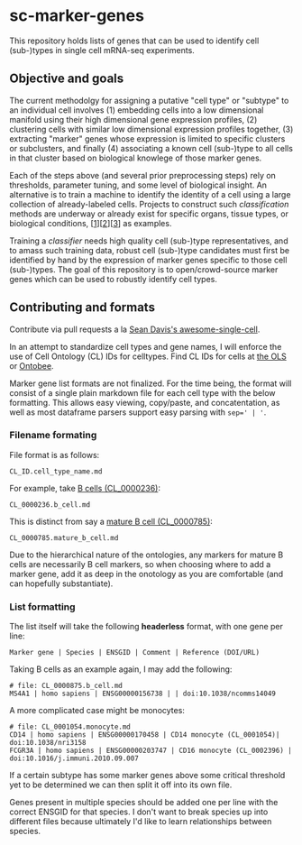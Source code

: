 # sc-marker-genes
This repository holds lists of genes that can be used to identify cell 
(sub-)types in single cell mRNA-seq experiments.

## Objective and goals
The current methodolgy for assigning a putative "cell type" or "subtype" 
to an individual cell involves (1) embedding cells into a low dimensional 
manifold using their high dimensional gene expression profiles, (2) 
clustering cells with similar low dimensional expression profiles together,
(3) extracting "marker" genes whose expression is limited to specific 
clusters or subclusters, and finally (4) associating a known cell 
(sub-)type to all cells in that cluster based on biological knowlege of 
those marker genes.

Each of the steps above (and several prior preprocessing steps) rely on 
thresholds, parameter tuning, and some level of biological insight. An 
alternative is to train a machine to identify the identity of a cell using
a large collection of already-labeled cells. Projects to construct such 
*classification* methods are underway or already exist for specific organs,
tissue types, or biological conditions, [[1]][[2]][[3]] as examples.

Training a *classifier* needs high quality cell (sub-)type representatives, 
and to amass such training data, robust cell (sub-)type candidates must first 
be identified by hand by the expression of marker genes specific to those cell 
(sub-)types.  The goal of this repository is to open/crowd-source marker genes 
which can be used to robustly identify cell types.

## Contributing and formats
Contribute via pull requests a la [Sean Davis's 
awesome-single-cell](https://github.com/seandavi/awesome-single-cell).

In an attempt to standardize cell types and gene names, I will enforce the use
of Cell Ontology (CL) IDs for celltypes. Find CL IDs for cells at 
[the OLS][ols] or [Ontobee][ontobee].

Marker gene list formats are not finalized.  For the time being, the format
will consist of a single plain markdown file for each cell type with the below
formatting.  This allows easy viewing, copy/paste, and concatentation, as well 
as most dataframe parsers support easy parsing with `sep=' | '`. 

### Filename formating
File format is as follows:

    CL_ID.cell_type_name.md
    
For example, take [B cells (CL_0000236)][b-cell]:

    CL_0000236.b_cell.md
    
This is distinct from say a [mature B cell (CL_0000785)][mature-b-cell]:

    CL_0000785.mature_b_cell.md
    
Due to the hierarchical nature of the ontologies, any markers for mature B cells
are necessarily B cell markers, so when choosing where to add a marker gene, add
it as deep in the onotology as you are comfortable (and can hopefully substantiate).

### List formatting
The list itself will take the following **headerless** format, with one gene per 
line:

    Marker gene | Species | ENSGID | Comment | Reference (DOI/URL)

Taking B cells as an example again, I may add the following:

    # file: CL_0000875.b_cell.md
    MS4A1 | homo sapiens | ENSG00000156738 | | doi:10.1038/ncomms14049
    
A more complicated case might be monocytes:

    # file: CL_0001054.monocyte.md
    CD14 | homo sapiens | ENSG00000170458 | CD14 monocyte (CL_0001054)| doi:10.1038/nri3158
    FCGR3A | homo sapiens | ENSG00000203747 | CD16 monocyte (CL_0002396) | doi:10.1016/j.immuni.2010.09.007
    
If a certain subtype has some marker genes above some critical threshold yet 
to be determined we can then split it off into its own file.
    
Genes present in multiple species should be added one per line with the correct
ENSGID for that species.  I don't want to break species up into different files
because ultimately I'd like to learn relationships between species.

[1]: https://www.cell.com/pb-assets/consortium/pancanceratlas/pancani3/index.html
[2]: https://www.nature.com/articles/nmeth.4644
[3]: https://github.com/dviraran/SingleR
[ols]: https://www.ebi.ac.uk/ols/ontologies/cl
[ontobee]: http://www.ontobee.org/ontology/cl
[b-cell]: http://www.ontobee.org/ontology/CL?iri=http://purl.obolibrary.org/obo/CL_0000236
[mature-b-cell]: http://www.ontobee.org/ontology/CL?iri=http://purl.obolibrary.org/obo/CL_0000785
